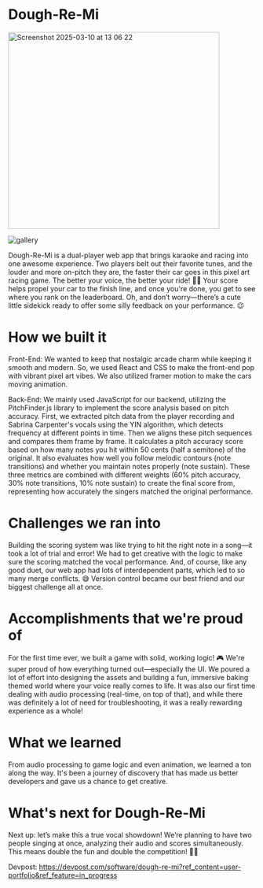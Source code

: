 # Dough-Re-Mi
<img width="430" height="400" alt="Screenshot 2025-03-10 at 13 06 22" src="https://github.com/user-attachments/assets/fa60fd8c-e07a-44f9-9c75-58ab4187e2e4" />


![gallery](https://github.com/user-attachments/assets/78f3f1a0-d411-4716-9f21-4a82824c74b4)


Dough-Re-Mi is a dual-player web app that brings karaoke and racing into one awesome experience. Two players belt out their favorite tunes, and the louder and more on-pitch they are, the faster their car goes in this pixel art racing game. The better your voice, the better your ride! 🎤🚗 Your score helps propel your car to the finish line, and once you're done, you get to see where you rank on the leaderboard. Oh, and don’t worry—there’s a cute little sidekick ready to offer some silly feedback on your performance. 😉

# How we built it

Front-End: We wanted to keep that nostalgic arcade charm while keeping it smooth and modern. So, we used React and CSS to make the front-end pop with vibrant pixel art vibes. We also utilized framer motion to make the cars moving animation.

Back-End: We mainly used JavaScript for our backend, utilizing the PitchFinder.js library to implement the score analysis based on pitch accuracy. First, we extracted pitch data from the player recording and Sabrina Carpenter's vocals using the YIN algorithm, which detects frequency at different points in time. Then we aligns these pitch sequences and compares them frame by frame. It calculates a pitch accuracy score based on how many notes you hit within 50 cents (half a semitone) of the original. It also evaluates how well you follow melodic contours (note transitions) and whether you maintain notes properly (note sustain). These three metrics are combined with different weights (60% pitch accuracy, 30% note transitions, 10% note sustain) to create the final score from, representing how accurately the singers matched the original performance.

# Challenges we ran into

Building the scoring system was like trying to hit the right note in a song—it took a lot of trial and error! We had to get creative with the logic to make sure the scoring matched the vocal performance. And, of course, like any good duet, our web app had lots of interdependent parts, which led to so many merge conflicts. 😅 Version control became our best friend and our biggest challenge all at once.

# Accomplishments that we're proud of

For the first time ever, we built a game with solid, working logic! 🎮 We're super proud of how everything turned out—especially the UI. We poured a lot of effort into designing the assets and building a fun, immersive baking themed world where your voice really comes to life. It was also our first time dealing with audio processing (real-time, on top of that), and while there was definitely a lot of need for troubleshooting, it was a really rewarding experience as a whole!

# What we learned

From audio processing to game logic and even animation, we learned a ton along the way. It's been a journey of discovery that has made us better developers and gave us a chance to get creative.

# What's next for Dough-Re-Mi

Next up: let’s make this a true vocal showdown! We’re planning to have two people singing at once, analyzing their audio and scores simultaneously. This means double the fun and double the competition! 🎤🔥

Devpost: https://devpost.com/software/dough-re-mi?ref_content=user-portfolio&ref_feature=in_progress

